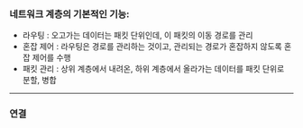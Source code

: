 ### 네트워크 계층의 기본적인 기능:
- 라우팅 : 오고가는 데이터는 패킷 단위인데, 이 패킷의 이동 경로를 관리
- 혼잡 제어 : 라우팅은 경로를 관리하는 것이고, 관리되는 경로가 혼잡하지 않도록 혼잡 제어를 수행
- 패킷 관리 : 상위 계층에서 내려온, 하위 계층에서 올라가는 데이터를 패킷 단위로 분할, 병합

---
### 연결